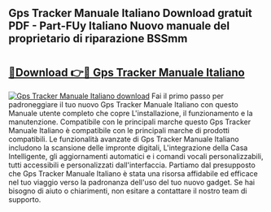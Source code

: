 ## Gps Tracker Manuale Italiano Download gratuit PDF - Part-FUy Italiano Nuovo manuale del proprietario di riparazione BSSmm

# <h2><a href="http://dfduu7p.blite.top/?on=Gps+Tracker+Manuale+Italiano">🔗Download 👉🔴 Gps Tracker Manuale Italiano</a></h2>

[![Gps Tracker Manuale Italiano download](https://i.imgur.com/lujVjoI.png)](http://dfduu7p.blite.top/?on=Gps+Tracker+Manuale+Italiano)
Fai il primo passo per padroneggiare il tuo nuovo Gps Tracker Manuale Italiano con questo Manuale utente completo che copre L'installazione, il funzionamento e la manutenzione. Compatibile con le principali marche questo Gps Tracker Manuale Italiano è compatibile con le principali marche di prodotti compatibili. Le funzionalità avanzate di Gps Tracker Manuale Italiano includono la scansione delle impronte digitali, L'integrazione della Casa Intelligente, gli aggiornamenti automatici e i comandi vocali personalizzabili, tutti accessibili e personalizzati dall'interfaccia. Partiamo dal presupposto che Gps Tracker Manuale Italiano è stata una risorsa affidabile ed efficace nel tuo viaggio verso la padronanza dell'uso del tuo nuovo gadget. Se hai bisogno di aiuto o chiarimenti, non esitare a contattare il nostro team di supporto.

